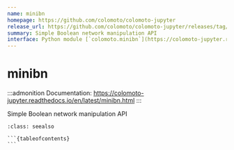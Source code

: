 ```yaml
---
name: minibn
homepage: https://github.com/colomoto/colomoto-jupyter
release_url: https://github.com/colomoto/colomoto-jupyter/releases/tag/v{}
summary: Simple Boolean network manipulation API
interface: Python module [`colomoto.minibn`](https://colomoto-jupyter.readthedocs.io/en/latest/minibn.html)
---
```


# minibn

:::admonition
Documentation: https://colomoto-jupyter.readthedocs.io/en/latest/minibn.html
:::

Simple Boolean network manipulation API

````{admonition} Notebooks
:class: seealso

```{tableofcontents}
```

````
